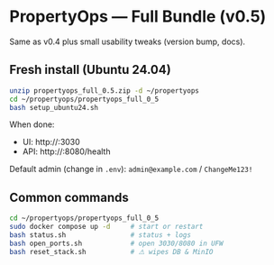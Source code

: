 # PropertyOps — Full Bundle (v0.5)

Same as v0.4 plus small usability tweaks (version bump, docs).

## Fresh install (Ubuntu 24.04)
```bash
unzip propertyops_full_0.5.zip -d ~/propertyops
cd ~/propertyops/propertyops_full_0_5
bash setup_ubuntu24.sh
```

When done:
- UI:  http://<server-ip>:3030
- API: http://<server-ip>:8080/health

Default admin (change in `.env`): `admin@example.com` / `ChangeMe123!`

## Common commands
```bash
cd ~/propertyops/propertyops_full_0_5
sudo docker compose up -d     # start or restart
bash status.sh                # status + logs
bash open_ports.sh            # open 3030/8080 in UFW
bash reset_stack.sh           # ⚠ wipes DB & MinIO
```
